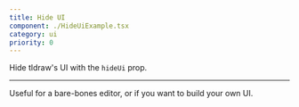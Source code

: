```yaml
---
title: Hide UI
component: ./HideUiExample.tsx
category: ui
priority: 0
---
```


Hide tldraw's UI with the `hideUi` prop.

---

Useful for a bare-bones editor, or if you want to build your own UI.
